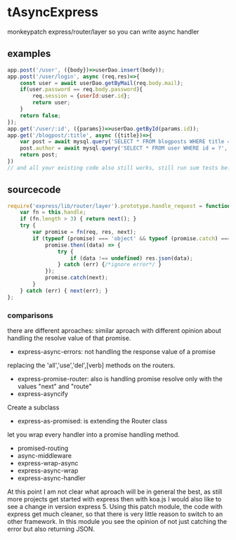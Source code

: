 # tAsyncExpress
monkeypatch express/router/layer so you can write async handler

## examples
```js
app.post('/user', ({body})=>userDao.insert(body));
app.post('/user/login', async (req,res)=>{
    const user = await userDao.getByMail(req.body.mail);
    if(user.password == req.body.password){
        req.session = {userId:user.id};
        return user;
    }
    return false;
});
app.get('/user/:id', ({params})=>userDao.getById(params.id));
app.get('/blogpost/:title', async ({title})=>{
    var post = await mysql.query('SELECT * FROM blogposts WHERE title = *', title);
    post.author = await mysql.query('SELECT * FROM user WHERE id = ?', post.authorId);
    return post;
})
// and all your existing code also still works, still run sum tests before go blind to production
```

## sourcecode
```js
require('express/lib/router/layer').prototype.handle_request = function handle(req, res, next) {
    var fn = this.handle;
    if (fn.length > 3) { return next(); }
    try {
        var promise = fn(req, res, next);
        if (typeof (promise) === 'object' && typeof (promise.catch) === 'function' && typeof (promise.then) === 'function') {
            promise.then((data) => {
                try {
                    if (data !== undefined) res.json(data);
                } catch (err) {/*ignore error*/ }
            });
            promise.catch(next);
        }
    } catch (err) { next(err); }
}; 
```

### comparisons
there are different aproaches:
similar aproach with different opinion about handling the resolve value of that promise.
- express-async-errors: not handling the response value of a promise

replacing the 'all','use','del',[verb] methods on the routers.
- express-promise-router: also is handling promise resolve only with the values "next" and "route"
- express-asyncify

Create a subclass
- express-as-promised: is extending the Router class

let you wrap every handler into a promise handling method.
- promised-routing
- async-middleware
- express-wrap-async
- express-async-wrap
- express-async-handler

At this point I am not clear what aproach will be in general the best, as still more projects get started with express then with koa.js I would also like to see a change in version express 5. Using this patch module, the code with express get much cleaner, so that there is very little reason to switch to an other framework. In this module you see the opinion of not just catching the error but also returning JSON.

